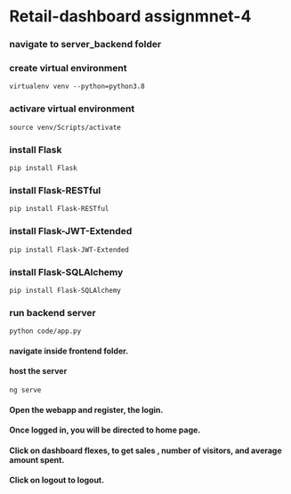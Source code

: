 # Retail-dashboard  assignmnet-4

### navigate to server_backend folder
### create virtual environment
`virtualenv venv --python=python3.8`

### activare virtual environment
`source venv/Scripts/activate`

### install Flask
`pip install Flask`

### install Flask-RESTful
`pip install Flask-RESTful`

### install Flask-JWT-Extended
`pip install Flask-JWT-Extended`

### install Flask-SQLAlchemy
`pip install Flask-SQLAlchemy`

### run backend server
`python code/app.py`

#### navigate inside frontend folder.
#### host the server
`ng serve`

#### Open the webapp and register, the login.
#### Once logged in, you will be directed to home page.
#### Click on dashboard flexes, to get sales , number of visitors, and average amount spent.
#### Click on logout to logout.